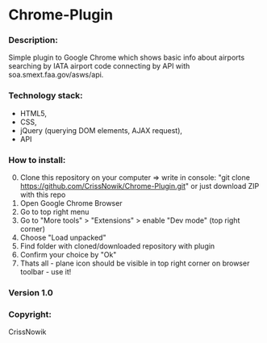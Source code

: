 # Chrome-Plugin

### Description:
Simple plugin to Google Chrome which shows basic info about airports searching by IATA airport code connecting by API with soa.smext.faa.gov/asws/api.

### Technology stack:
- HTML5,
- CSS,
- jQuery (querying DOM elements, AJAX request),
- API

### How to install:
0. Clone this repository on your computer => write in console: "git clone https://github.com/CrissNowik/Chrome-Plugin.git" or just download ZIP with this repo 
1. Open Google Chrome Browser 
2. Go to top right menu
3. Go to "More tools" > "Extensions" > enable "Dev mode" (top right corner)
4. Choose "Load unpacked" 
5. Find folder with cloned/downloaded repository with plugin
6. Confirm your choice by "Ok"
7. Thats all - plane icon should be visible in top right corner on browser toolbar - use it! 

### Version 1.0

### Copyright:
CrissNowik
